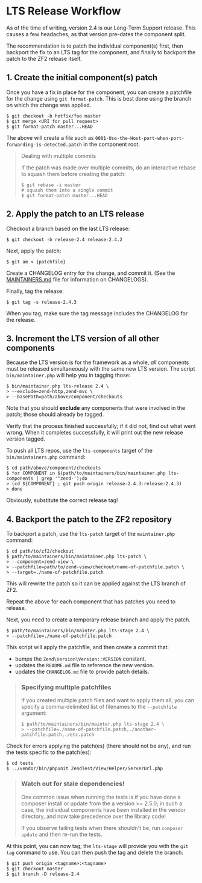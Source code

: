 # LTS Release Workflow

As of the time of writing, version 2.4 is our Long-Term Support release. This causes a few
headaches, as that version pre-dates the component split.

The recommendation is to patch the individual component(s) first, then backport the fix to an LTS
tag for the component, and finally to backport the patch to the ZF2 release itself.

## 1. Create the initial component(s) patch

Once you have a fix in place for the component, you can create a patchfile for the change using `git
format-patch`. This is best done using the branch on which the change was applied.

```console
$ git checkout -b hotfix/foo master
$ git merge <URI for pull request>
$ git format-patch master...HEAD
```

The above will create a file such as `0001-Use-the-Host-port-when-port-forwarding-is-detected.patch`
in the component root.

> Dealing with multiple commits
>
> If the patch was made over multiple commits, do an interactive rebase to squash them before
> creating the patch:
> 
> ```console
> $ git rebase -i master
> # squash them into a single commit
> $ git format-patch master...HEAD
> ```

## 2. Apply the patch to an LTS release

Checkout a branch based on the last LTS release:

```console
$ git checkout -b release-2.4 release-2.4.2
```

Next, apply the patch:

```console
$ git am < {patchfile}
```

Create a CHANGELOG entry for the change, and commit it. (See the [MAINTAINERS.md](MAINTAINERS.md)
file for information on CHANGELOGS).

Finally, tag the release:

```console
$ git tag -s release-2.4.3
```

When you tag, make sure the tag message includes the CHANGELOG for the release.

## 3. Increment the LTS version of all other components

Because the LTS version is for the framework as a whole, *all* components must be released
simultaneously with the same new LTS version. The script `bin/maintainer.php` will help you in
tagging those:

```console
$ bin/maintainer.php lts-release 2.4 \
> --exclude=zend-http,zend-mvc \
> --basePath=path/above/component/checkouts
```

Note that you should **exclude** any components that were involved in the patch; those should
already be tagged.

Verify that the process finished successfully; if it did not, find out what went wrong. When it
completes successfully, it will print out the new release version tagged.

To push all LTS repos, use the `lts-components` target of the `bin/maintainers.php` command:

```console
$ cd path/above/component/checkouts
$ for COMPONENT in $(path/to/maintainers/bin/maintainer.php lts-components | grep '^zend-');do
> (cd ${COMPONENT} ; git push origin release-2.4.3:release-2.4.3)
> done
```

Obviously, substitute the correct release tag!

## 4. Backport the patch to the ZF2 repository

To backport a patch, use the `lts-patch` target of the `maintainer.php` command:

```console
$ cd path/to/zf2/checkout
$ path/to/maintainers/bin/maintainer.php lts-patch \
> --component=zend-view \
> --patchfile=path/to/zend-view/checkout/name-of-patchfile.patch \
> --target=./name-of-patchfile.patch
```

This will rewrite the patch so it can be applied against the LTS branch of ZF2.

Repeat the above for each component that has patches you need to release.

Next, you need to create a temporary release branch and apply the patch.

```console
$ path/to/maintainers/bin/mainter.php lts-stage 2.4 \
> --patchfile=./name-of-patchfile.patch
```

This script will apply the patchfile, and then create a commit that:

- bumps the `Zend\Version\Version::VERSION` constant.
- updates the `README.md` file to reference the new version.
- updates the `CHANGELOG.md` file to provide patch details.

> ### Specifying multiple patchfiles
>
> If you created multiple patch files and want to apply them all, you can specify a comma-delimited
> list of filenames to the `--patchfile` argument:
>
> ```console
> $ path/to/maintainers/bin/mainter.php lts-stage 2.4 \
> > --patchfile=./name-of-patchfile.patch,./another-patchfile.patch,./etc.patch
> ```

Check for errors applying the patch(es) (there should not be any), and run the tests specific to the
patch(es):

```console
$ cd tests
$ ../vendor/bin/phpunit ZendTest/View/Helper/ServerUrl.php
```

> ### Watch out for stale dependencies!
>
> One common issue when running the tests is if you have done a composer install or update from the
> a version >= 2.5.0; in such a case, the individual components have been installed in the vendor
> directory, and now take precedence over the library code!
>
> If you observe failing tests when there shouldn't be, run `composer update` and then re-run the
> tests.

At this point, you can now tag; the `lts-stage` will provide you with the `git tag` command to
use. You can then push the tag and delete the branch:

```console
$ git push origin <tagname>:<tagname>
$ git checkout master
$ git branch -D release-2.4
```
